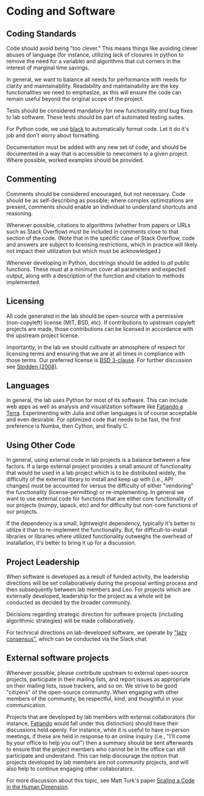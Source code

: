 # Coding and Software

## Coding Standards

Code should avoid being "too clever."  This means things like avoiding clever
abuses of language (for instance, utilizing lack of closures in python to
remove the need for a variable) and algorithms that cut corners in the interest
of marginal time savings.

In general, we want to balance all needs for performance with needs for clarity
and maintainability. Readability and maintainability are the key
functionalities we need to emphasize, as this will ensure the code can remain
useful beyond the original scope of the project.

Tests should be considered mandatory for new functionality *and* bug fixes to
lab software. These tests should be part of automated testing suites.

For Python code, we use [black](https://github.com/psf/black) to automatically
format code. Let it do it's job and don't worry about formatting.

Documentation must be added with any new set of code, and should be documented
in a way that is accessible to newcomers to a given project. Where possible,
worked examples should be provided.

## Commenting

Comments should be considered encouraged, but not necessary. Code should be as
self-describing as possible; where complex optimizations are present, comments
should enable an individual to understand shortcuts and reasoning.

Whenever possible, citations to algorithms (whether from papers or URLs such as
Stack Overflow) must be included in comments close to that section of the code.
(Note that in the specific case of Stack Overflow, code and answers are
subject to licensing restrictions, which in practice will likely not impact
their utilization but which must be acknowledged.)

Whenever developing in Python, docstrings should be added to *all* public
functions. These must at a minimum cover all parameters and expected output,
along with a description of the function and citation to methods implemented.

## Licensing

All code generated in the lab should be open-source with a permissive
(non-copyleft) license (MIT, BSD, etc). If contributions to upstream copyleft
projects are made, those contributions can be licensed in accordance with the
upstream project license.

Importantly, in the lab we should cultivate an atmosphere of respect for
licensing terms and ensuring that we are at all times in compliance with those
terms. Our preferred license is
[BSD 3-clause](https://opensource.org/licenses/BSD-3-Clause).
For further discussion see
[Stodden (2008)](http://ieeexplore.ieee.org/xpl/articleDetails.jsp?reload=true&arnumber=4720221).

## Languages

In general, the lab uses Python for most of its software. This can include web
apps as well as analysis and visualization software like
[Fatiando a Terra](https://www.fatiando.org/).
Experimenting with Julia and other languages is of course acceptable and even
desirable. For optimized code that needs to be fast, the first preference is
Numba, then Cython, and finally C.

## Using Other Code

In general, using external code in lab projects is a balance between a few
factors. If a large external project provides a small amount of functionality
that would be used in a lab project which is to be distributed widely, the
difficulty of the external library to install and keep up with (i.e., API
changes) must be accounted for versus the difficulty of either "vendoring" the
functionality (license-permitting) or re-implementing. In general we want to
use external code for functions that are either core functionality of our
projects (numpy, lapack, etc) and for difficulty but non-core functions of our
projects.

If the dependency is a small, lightweight dependency, typically it's better to
utilize it than to re-implement the functionality.  But, for
difficult-to-install libraries or libraries where utilized functionality
outweighs the overhead of installation, it's better to bring it up for a
discussion.

## Project Leadership

When software is developed as a result of funded activity, the leadership
directions will be set collaboratively during the proposal writing process and
then subsequently between lab members and Leo.
For projects which are externally developed, leadership for the project as a
whole will be conducted as decided by the broader community.

Decisions regarding strategic direction for software projects (including
algorithmic strategies) will be made collaboratively.

For technical directions on lab-developed software, we operate by
["lazy consensus"](https://rave.apache.org/docs/governance/lazyConsensus.html),
which can be conducted via the Slack chat.

## External software projects

Whenever possible, please contribute upstream to external open-source projects,
participate in their mailing lists, and report issues as appropriate on their
mailing lists, issue trackers, and so on. We strive to be good "citizens" of
the open-source community. When engaging with other members of the community,
be respectful, kind, and thoughtful in your communication.

Projects that are developed by lab members with external collaborators (for
instance, [Fatiando](https://www.fatiando.org/) would fall under this
distinction) should have their discussions held openly.
For instance, while it is useful to have in-person meetings, if these are held
in response to an online inquiry (i.e., "I'll come by your office to help you
out") then a summary should be sent afterwards to ensure that the project
members who cannot be in the office can still participate and understand.
This can help discourage the notion that projects developed by lab members are
not community projects, and will also help to continue engaging other
collaborators.

For more discussion about this topic, see Matt Turk's paper
[Scaling a Code in the Human Dimension](https://arxiv.org/abs/1301.7064).
